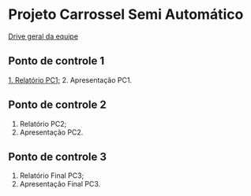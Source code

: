 # **Projeto Carrossel Semi Automático**

[Drive geral da equipe](https://drive.google.com/drive/folders/1SNzbrYYBcQJrZGgxJxeI2e0fg5UQKnC_?usp=sharing)

## Ponto de controle 1
[1. Relatório PC1;](https://drive.google.com/drive/folders/1hcpzQCm93AO7XTOLD8e5XXKUiBjrhxar?usp=sharing)
2. Apresentação PC1.

## Ponto de controle 2
1. Relatório PC2;
2. Apresentação PC2.

## Ponto de controle 3
1. Relatório Final PC3;
2. Apresentação Final PC3.

 
